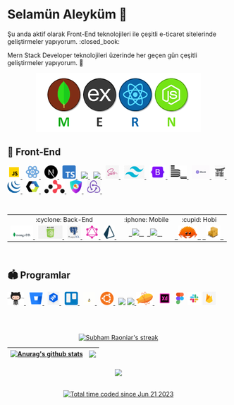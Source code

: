 <h1> Selamün Aleyküm 👋</h1>
<p>Şu anda aktif olarak Front-End teknolojileri ile çeşitli e-ticaret sitelerinde geliştirmeler yapıyorum. :closed_book:</p>
<p>Mern Stack Developer teknolojileri üzerinde her geçen gün çeşitli geliştirmeler yapıyorum. 🌱</p>

<p align="center"><a href="https://github.com/Argedik"><img src='https://github.com/Argedik/argedik/blob/main/images/mern-stack.png'/></a></p>


## 🚀 Front-End

<p align="left">
    <a href="https://developer.mozilla.org/"><img height="30" src="https://github.com/Argedik/argedik/blob/main/images/icons8-javascript.gif"/> </a>&nbsp;
    <a href="https://react.dev/"><img height="30" src="https://github.com/Argedik/argedik/blob/main/images/icons8-react.gif"/> </a>&nbsp;
    <a href="https://nextjs.org/"><img height="30" src="https://github.com/Argedik/argedik/blob/main/images/nextjs-icon.svg"/> </a>&nbsp;
    <a href="https://www.typescriptlang.org/"><img height="30" src="https://github.com/Argedik/argedik/blob/main/images/Typescript.png"/> </a> &nbsp;
    <a href="https://www.w3schools.com/html/"> <img height="30" src="https://img.icons8.com/color/48/000000/html-5--v1.png"/> </a> &nbsp;
    <a href="https://www.w3schools.com/css/"><img height="30" src="https://img.icons8.com/color/48/000000/css3.png"/> </a> &nbsp;
    <a href="https://sass-lang.com/"><img height="30" src="https://github.com/Argedik/argedik/blob/main/images/Sass.png"/> </a> &nbsp;
    <a href="https://tailwindcss.com/"><img height="30" src="https://github.com/Argedik/argedik/blob/main/images/Tailwind.png"/> </a> &nbsp;
    <a href="https://getbootstrap.com/"><img height="30" src="https://github.com/Argedik/argedik/blob/main/images/Bootstrap.png"/> </a> &nbsp;
    <a href="https://getbem.com/"><img height="30" src="https://github.com/Argedik/argedik/blob/main/images/Bem.png"/> </a> &nbsp;
    <a href="https://eslint.org/"><img height="30" src="https://github.com/Argedik/argedik/blob/main/images/eslint-logo-animation.gif"/> </a> &nbsp;
    <a href="https://jinja.palletsprojects.com/en/3.1.x/"><img height="30" src="https://github.com/Argedik/argedik/blob/main/images/Jinja2.jpg"/> </a> &nbsp;
    <a href="https://jquery.com/"><img height="30" src="https://github.com/Argedik/argedik/blob/main/images/Jquery.png"/> </a> &nbsp;
    <a href="https://www.webcomponents.org/introduction"><img height="30" src="https://github.com/Argedik/argedik/blob/main/images/Web%20Components.png"/> </a> &nbsp;
    <a href="https://reactrouter.com/en/main"><img height="30" src="https://github.com/Argedik/argedik/blob/main/images/react-router-mark-color.png"/> </a> &nbsp;
    <a href="https://next-auth.js.org/"><img height="30" src="https://github.com/Argedik/argedik/blob/main/images/NextAuth.png"/> </a> &nbsp;
    <a href="https://redux-toolkit.js.org/"><img height="30" src="https://github.com/Argedik/argedik/blob/main/images/Redux.png"/> </a> &nbsp;
</p>

<br>

<table align="center">
  <tr align="center">
    <td>:cyclone: Back-End</td>
    <td>:iphone: Mobile</td>
    <td>:cupid: Hobi</td>
  </tr>
  <tr>
    <td align="center">
	<a href="https://www.mongodb.com/"><img height="30" src="https://github.com/Argedik/argedik/blob/main/images/MongoDB.gif"/> </a> &nbsp;
	<a href="https://nodejs.org/en"><img height="30" src="https://github.com/Argedik/argedik/blob/main/images/nodejs.png"/> </a> &nbsp;
	<a href="https://www.postgresql.org/"><img height="30" src="https://github.com/Argedik/argedik/blob/main/images/PostgreSQL.png"/> </a> &nbsp;
	<a href="https://graphql.org/"><img height="30" src="https://github.com/Argedik/argedik/blob/main/images/GraphQL.png"/> </a> &nbsp;
	<a href="https://www.prisma.io/"><img height="30" src="https://github.com/Argedik/argedik/blob/main/images/prisma.png"/> </a> &nbsp;
    </td>
    <td align="center">
	<a href="https://flutter.dev/"> <code> <img height="30" src="https://img.icons8.com/fluency/48/000000/flutter.png"/> </code> </a>&nbsp;
	<a href="https://dart.dev/"> <code> <img height="30" src="https://img.icons8.com/color/48/000000/dart.png"/> </code> </a> &nbsp;
    </td>
    <td align="center">
        <a href="https://www.rust-lang.org/"> <code> <img height="30" src="https://github.com/Argedik/argedik/blob/main/images/rust.png"/> </code></a>
	<a href="https://doc.rust-lang.org/stable/cargo/"> <code> <img height="30" src="https://github.com/Argedik/argedik/blob/main/images/Cargo-Logo-Small.png"/> </code></a>
    </td>
  </tr>
</table>

<br>

## :stadium: Programlar
<p align="left">
    <a href="https://github.com/"><img height="30" src="https://github.com/Argedik/argedik/blob/main/images/github.gif"/> </a> &nbsp;
    <a href="https://bitbucket.org/product"><img height="30" src="https://github.com/Argedik/argedik/blob/main/images/Bitbucket.png"/> </a> &nbsp;
    <a href="https://www.atlassian.com/software/jira"><img height="30" src="https://github.com/Argedik/argedik/blob/main/images/jira.png"/> </a> &nbsp;
    <a href="https://trello.com/"><img height="30" src="https://github.com/Argedik/argedik/blob/main/images/trello.png"/> </a> &nbsp;
    <a href="https://www.linux.org/"><img height="30" src="https://github.com/Argedik/argedik/blob/main/images/linux.gif"/> </a> &nbsp;
    <a href="https://ubuntu.com/"><img height="30" src="https://github.com/Argedik/argedik/blob/main/images/ubuntu.gif"/> </a> &nbsp;
    <a href="https://developer.android.com/studio"><img height="30" src="https://img.icons8.com/fluency/48/000000/android-studio--v3.png"/></a> 
    <a href="https://code.visualstudio.com/"><img height="30" src="https://img.icons8.com/color/48/000000/visual-studio-code-2019.png"/> </a> 
    <a href="https://zeplin.io/"><img height="30" src="https://github.com/Argedik/argedik/blob/main/images/zeplin.svg"/> </a> &nbsp;
    <a href="https://helpx.adobe.com/support/xd.html"><img height="30" src="https://github.com/Argedik/argedik/blob/main/images/icons8-adobe-xd.gif"/></a> 
    <a href="https://www.figma.com/"><img height="30" src="https://github.com/Argedik/argedik/blob/main/images/icons8-figma.gif"/></a> 
    <a href="https://slack.com/"><img height="30" src="https://github.com/Argedik/argedik/blob/main/images/slack.png"/></a> 
    <a href="https://firebase.google.com/"><img height="30" src="https://github.com/Argedik/argedik/blob/main/images/Firebase.png"/></a> 
</p>

<br></br>

<p align="center">
    <a href="https://github.com/SubhamRaoniar28/github-readme-streak-stats">
        <img title="🔥 Get streak stats for your profile at git.io/streak-stats" hide_border=true alt="Subham Raoniar's streak" src="https://github-readme-streak-stats.herokuapp.com/?user=Argedik&theme=black-ice&hide_border=true&stroke=0000&background=060A0CD0"/>
    </a>
</p>

| <a href="https://github.com/anuraghazra/github-readme-stats"><img align="center" src="https://github-readme-stats.vercel.app/api?username=Argedik&show_icons=true&include_all_commits=true&theme=buefy&hide_border=true" alt="Anurag's github stats" /></a> | <a href="https://github.com/anuraghazra/github-readme-stats"><img align="center" src="https://github-readme-stats.vercel.app/api/top-langs/?username=Argedik&layout=compact&theme=buefy&hide_border=true" /></a> |
| ------------- | ------------- |

<h6 align="center">
    <a href="https://github.com/anuraghazra/github-readme-stats">
	  <img align="center" src="https://github-readme-stats.vercel.app/api/wakatime?username=Argedik&layout=compact&langs_count=12&title_color=fb8c00&bg_color=151515&text_color=fefefe&v=2" />
    </a>
</h6>

<p align="center">
  <a href="https://wakatime.com/@7c6e9110-18d7-442f-a611-2e018038d865"><img src="https://wakatime.com/badge/user/7c6e9110-18d7-442f-a611-2e018038d865.svg" alt="Total time coded since Jun 21 2023" /></a>
</p>

